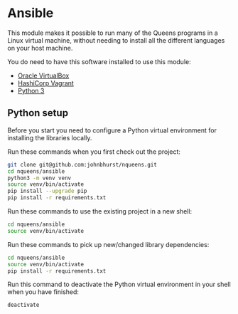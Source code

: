 # Ansible

This module makes it possible to run many of the Queens programs in a Linux virtual machine, without needing to install all the different languages on your host machine.

You do need to have this software installed to use this module:

* [Oracle VirtualBox](https://www.virtualbox.org/)
* [HashiCorp Vagrant](https://www.vagrantup.com/)
* [Python 3](https://www.python.org/)

## Python setup

Before you start you need to configure a Python virtual environment for installing the libraries locally.

Run these commands when you first check out the project:

``` bash
git clone git@github.com:johnbhurst/nqueens.git
cd nqueens/ansible
python3 -m venv venv
source venv/bin/activate
pip install --upgrade pip
pip install -r requirements.txt
```

Run these commands to use the existing project in a new shell:

``` bash
cd nqueens/ansible
source venv/bin/activate
```

Run these commands to pick up new/changed library dependencies:

``` bash
cd nqueens/ansible
source venv/bin/activate
pip install -r requirements.txt
```

Run this command to deactivate the Python virtual environment in your shell when you have finished:

``` bash
deactivate
```
